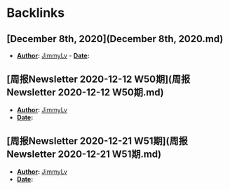 
# Backlinks
## [December 8th, 2020](December 8th, 2020.md)
- **[Author](Author.md):** [JimmyLv](JimmyLv.md)
            - **[Date](Date.md):**

## [周报Newsletter 2020-12-12 W50期](周报Newsletter 2020-12-12 W50期.md)
- **[Author](Author.md):** [JimmyLv](JimmyLv.md)
- **[Date](Date.md):**

## [周报Newsletter 2020-12-21 W51期](周报Newsletter 2020-12-21 W51期.md)
- **[Author](Author.md):** [JimmyLv](JimmyLv.md)
- **[Date](Date.md):**

